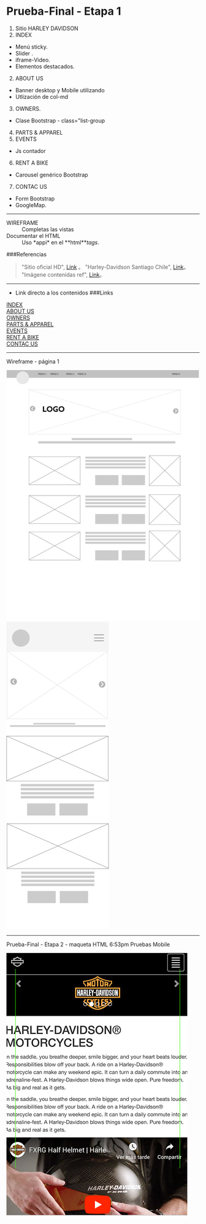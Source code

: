# Prueba-Final - Etapa 1 

1. Sitio HARLEY DAVIDSON
2. INDEX
+ Menú sticky. 
+ Slider . 
+ iframe-Video. 
+ Elementos destacados. 
2. ABOUT US
+ Banner desktop y Mobile utilizando <source media="">
+ Utlización de col-md
3. OWNERS.
+ Clase Bootstrap - class="list-group
4. PARTS & APPAREL
5. EVENTS
+ Js contador
6. RENT A BIKE
+ Carousel genérico Bootstrap
7. CONTAC US
* Form Bootstrap
* GoogleMap. 

***

<dl>
  <dt>WIREFRAME</dt>
  <dd>Completas las vistas</dd>

  <dt>Documentar el HTML</dt>
  <dd>Uso *appi* en el **html**<em>tags</em>.</dd>
</dl>

###Referencias

> "Sitio oficial HD", [Link](https://www.harley-davidson.com/us/en/motorcycles/2019/softail/breakout.html)                    。
> "Harley-Davidson Santiago Chile", [Link](https://www.h-dsantiago.cl/)。                    
> "Imágene contenidas ref", [Link](https://www.harley-davidson.com/content/dam/h-d/images)。                    

***

<!-- 
⋅⋅⋅You can have properly indented paragraphs within list items. Notice the blank line above, and the leading spaces (at least one, but we'll use three here to also align the raw Markdown).

⋅⋅⋅To have a line break without a paragraph, you will need to use two trailing spaces.⋅⋅
⋅⋅⋅Note that this line is separate, but within the same paragraph.⋅⋅
⋅⋅⋅(This is contrary to the typical GFM line break behaviour, where trailing spaces are not required.)
-->
* Link directo a los contenidos
###Links

[INDEX](quienes-somos.html)                    
[ABOUT US](servicios.html)                    
[OWNERS](accesorios.html)                    
[PARTS & APPAREL](noticias.html)                    
[EVENTS](noticias.html)                    
[RENT A BIKE](rent.html)                    
[CONTAC US](contacto.html)                    
***

Wireframe - página 1

<div>
	<img src="wf/Wf-HD-V02.jpg" alt="img-WF">

</div>

<div>
	<img src="wf/Wf-HD-V02-mob.jpg" alt="img-WF">


</div>

***

<p>Prueba-Final - Etapa 2 - maqueta HTML  6:53pm
Pruebas Mobile  </p>

<div>
	<img src="wf/Wf-HD-V03-mob.jpg" alt="img-WF">

</div>
